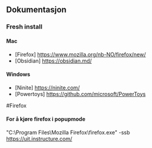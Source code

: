 ## Dokumentasjon

### Fresh install 
#### Mac
 - [Firefox] https://www.mozilla.org/nb-NO/firefox/new/
 - [Obsidian] https://obsidian.md/
 #### Windows 
  - [Ninite] https://ninite.com/
  - [Powertoys] https://github.com/microsoft/PowerToys

#Firefox 
#### For å kjøre firefox i popupmode
"C:\Program Files\Mozilla Firefox\firefox.exe" -ssb https://uit.instructure.com/